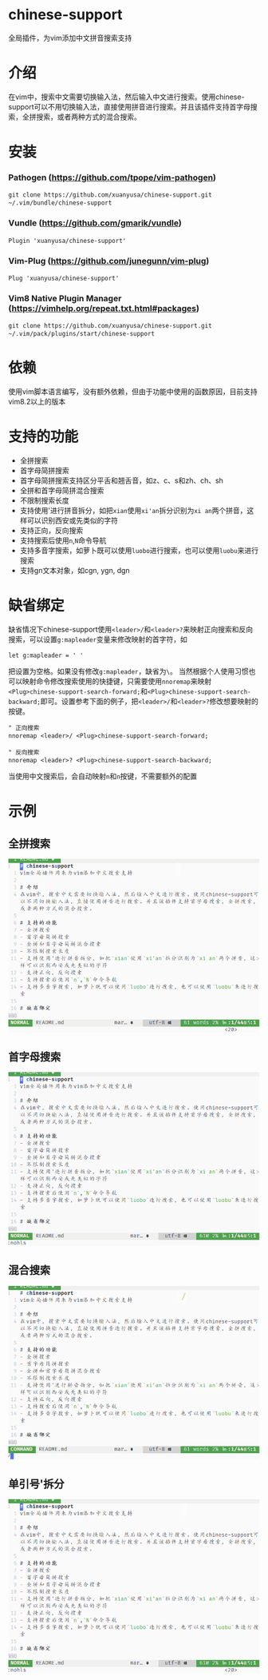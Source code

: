 # chinese-support
全局插件，为vim添加中文拼音搜索支持

# 介绍
在vim中，搜索中文需要切换输入法，然后输入中文进行搜索。使用chinese-support可以不用切换输入法，直接使用拼音进行搜索。并且该插件支持首字母搜索，全拼搜索，或者两种方式的混合搜索。

# 安装

### Pathogen (https://github.com/tpope/vim-pathogen)

```
git clone https://github.com/xuanyusa/chinese-support.git ~/.vim/bundle/chinese-support
```

### Vundle (https://github.com/gmarik/vundle)

```
Plugin 'xuanyusa/chinese-support'
```

### Vim-Plug (https://github.com/junegunn/vim-plug)

```
Plug 'xuanyusa/chinese-support'
```

### Vim8 Native Plugin Manager (https://vimhelp.org/repeat.txt.html#packages)

```
git clone https://github.com/xuanyusa/chinese-support.git ~/.vim/pack/plugins/start/chinese-support
```

# 依赖
使用vim脚本语言编写，没有额外依赖，但由于功能中使用的函数原因，目前支持vim8.2以上的版本

# 支持的功能
- 全拼搜索
- 首字母简拼搜索
- 首字母简拼搜索支持区分平舌和翘舌音，如z、c、s和zh、ch、sh
- 全拼和首字母简拼混合搜索
- 不限制搜索长度
- 支持使用'进行拼音拆分，如把`xian`使用`xi'an`拆分识别为`xi an`两个拼音，这样可以识别西安或先类似的字符
- 支持正向，反向搜索
- 支持搜索后使用`n`,`N`命令导航
- 支持多音字搜索，如萝卜既可以使用`luobo`进行搜索，也可以使用`luobu`来进行搜索
- 支持gn文本对象，如cgn, ygn, dgn

# 缺省绑定
缺省情况下chinese-support使用`<leader>/`和`<leader>?`来映射正向搜索和反向搜索，可以设置`g:mapleader`变量来修改映射的首字符，如
```
let g:mapleader = ' '
```
把<leader>设置为空格。如果没有修改`g:mapleader`，缺省为`\`。
当然根据个人使用习惯也可以映射命令修改搜索使用的快捷键，只需要使用`nnoremap`来映射`<Plug>chinese-support-search-forward;`和`<Plug>chinese-support-search-backward;`即可。设置参考下面的例子，把`<leader>/`和`<leader>?`修改想要映射的按键。
```
" 正向搜索
nnoremap <leader>/ <Plug>chinese-support-search-forward;

" 反向搜索
nnoremap <leader>? <Plug>chinese-support-search-backward;

```
当使用中文搜索后，会自动映射`n`和`n`按键，不需要额外的配置

# 示例

## 全拼搜索
![全拼搜索演示](https://github.com/xuanyusa/reference/blob/89c9cb6b7e8b06caa3283e6e049f667f25f90b0f/vim/chinese-support/quanpin.gif)

## 首字母搜索
![首字母搜索演示](https://github.com/xuanyusa/reference/blob/89c9cb6b7e8b06caa3283e6e049f667f25f90b0f/vim/chinese-support/szm.gif)

## 混合搜索
![混合搜索演示](https://github.com/xuanyusa/reference/blob/89c9cb6b7e8b06caa3283e6e049f667f25f90b0f/vim/chinese-support/hunhe.gif)

## 单引号'拆分
![单引号拆分演示](https://github.com/xuanyusa/reference/blob/89c9cb6b7e8b06caa3283e6e049f667f25f90b0f/vim/chinese-support/danyinhao.gif)


